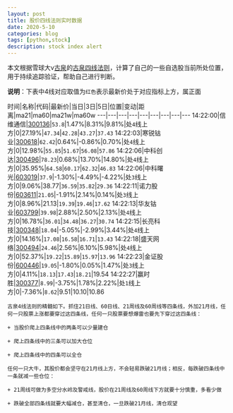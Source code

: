 ```yaml
---
layout: post
title: 股价四线法则实时数据
date: 2020-5-10
categories: blog
tags: [python,stock]
description: stock index alert
---
```



本文根据雪球大v[古泉](https://xueqiu.com/u/7148646888)的[古泉四线法则](https://xueqiu.com/7148646888/130498192)，计算了自己的一些自选股当前所处位置，用于持续追踪验证，帮助自己进行判断。

**说明**：下表中4线对应取值为`红色`表示最新价处于对应指标上方，属正面

时间|名称|代码|最新价|当日|3日|5日|位置|变动|距离|ma21|ma60|ma21w|ma60w
---|---|---|---|---|---|---|---|---
14:22:00|信维通信|[300136](https://xueqiu.com/S/SZ300136)|`53.8`|1.47%|8.31%|9.81%|处`4`线上方|0|27.19%|`47.34`|`42.28`|`43.27`|`37.43`
14:22:03|寒锐钴业|[300618](https://xueqiu.com/S/SZ300618)|`62.42`|0.64%|-0.86%|0.70%|处`4`线上方|0|12.98%|`55.85`|`51.67`|`56.08`|`57.86`
14:22:06|中科创达|[300496](https://xueqiu.com/S/SZ300496)|`78.23`|0.68%|13.70%|14.80%|处`4`线上方|0|35.95%|`64.58`|`60.17`|`62.32`|`46.83`
14:22:06|中科曙光|[603019](https://xueqiu.com/S/SH603019)|`37.9`|-1.30%|-4.49%|-4.22%|处`3`线上方|0|9.06%|38.77|`36.59`|`35.82`|`29.36`
14:22:11|诺力股份|[603611](https://xueqiu.com/S/SH603611)|`21.05`|-1.91%|2.14%|0.14%|处`3`线上方|0|8.96%|21.13|`19.39`|`19.46`|`17.62`
14:22:13|华友钴业|[603799](https://xueqiu.com/S/SH603799)|`39.98`|2.88%|2.50%|2.13%|处`4`线上方|0|16.78%|`36.01`|`34.48`|`36.27`|`30.74`
14:22:15|长亮科技|[300348](https://xueqiu.com/S/SZ300348)|`18.04`|-5.05%|-2.99%|3.44%|处`4`线上方|0|14.16%|`17.08`|`16.58`|`16.71`|`13.43`
14:22:18|盛天网络|[300494](https://xueqiu.com/S/SZ300494)|`24.46`|2.56%|6.10%|5.98%|处`4`线上方|0|52.37%|`19.22`|`15.89`|`15.97`|`13.96`
14:22:23|金证股份|[600446](https://xueqiu.com/S/SH600446)|`19.05`|-1.80%|0.05%|1.47%|处`3`线上方|0|4.11%|`18.13`|`17.43`|`18.21`|19.54
14:22:27|赢时胜|[300377](https://xueqiu.com/S/SZ300377)|`8.99`|-3.75%|1.78%|2.22%|处`1`线上方|0|-7.36%|`8.62`|9.51|10.10|10.86

```
古泉4线法则的精髓如下。抓住21日线、60日线、21周线及60周线等四条线，外加21月线，任何一只股票上涨都要穿过这四条线，任何一只股票要想爆雷也要先下穿过这四条线：

+ 当股价爬上四条线中的两条可以少量建仓

+ 爬上四条线中的三条可以加大仓位

+ 爬上四条线中的四条可以全仓

任何一只大牛，其股价都会坚守在21月线上方，不会轻易跌破21月线；相反，每跌破四条线中一条就减一些仓位：

+ 21周线可做为多空分水岭及警戒线，股价在21周线及60周线下方就要十分慎重，多看少做

+ 跌破全部四条线就要大幅减仓，甚至清仓，一旦跌破21月线，清仓观望
```